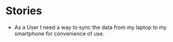 # Stories

- As a User I need a way to sync the data from my laptop to my smartphone for convenience of use.
